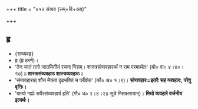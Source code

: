 +++
title = "०५२ संव्यव (सम्+वि+अव)"

+++

## हृ
- {सम्व्यवहृ}
- हृ (हृ हरणे)।
- 'तेन जातं ततो जातमितीयं रचना गिराम्। शास्त्रसंव्यवहारार्थं न राम परमार्थतः' (यो० वा० ४।४०।१७)॥ **शास्त्रसंव्यवहारः शास्त्रव्यवहारः।**
- 'संव्यवहारात् शौचं मैत्रतां दृढभक्तिं च परीक्षेत' (कौ० अ० १।९)। **संव्यवहारः=इतरैः सह व्यवहारः, परेषु वृत्तिः।**
- 'याप्यो गर्ह्यः सर्वैरसंव्यवहार्य इति' (गौ० ध० २।४।२३ सूत्रे मिताक्षरायाम्)। **मिथो व्यवहारे वर्जनीय इत्यर्थः।**
